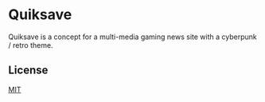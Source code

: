 # Quiksave

Quiksave is a concept for a multi-media gaming news site with a cyberpunk / retro theme.


## License
[MIT](https://choosealicense.com/licenses/mit/)
